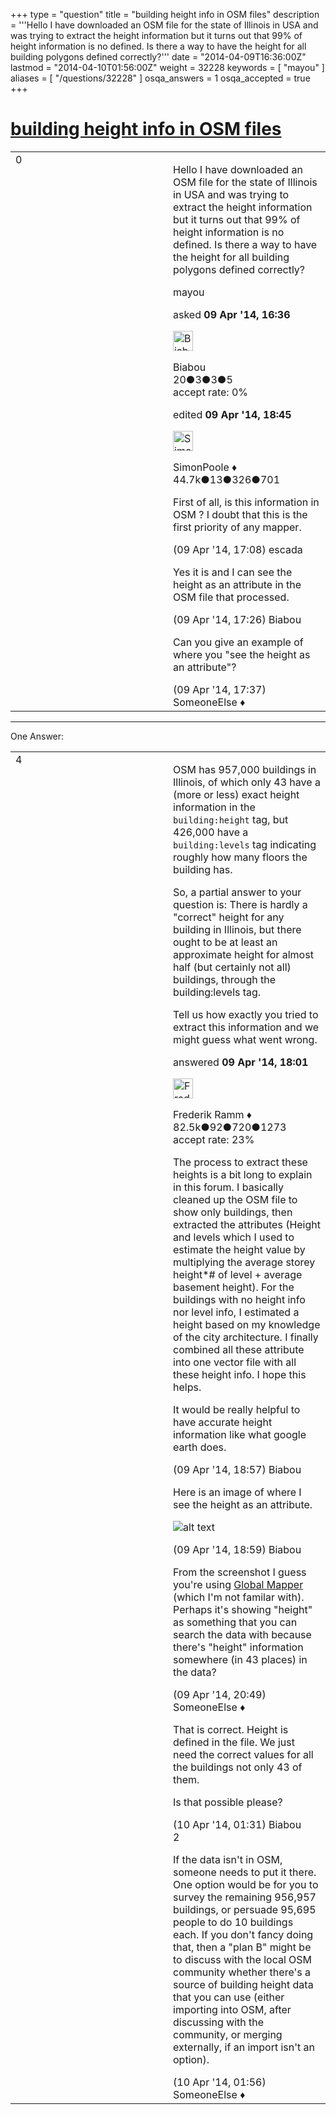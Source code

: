 +++
type = "question"
title = "building height info in OSM files"
description = '''Hello I have downloaded an OSM file for the state of Illinois in USA and was trying to extract the height information but it turns out that 99% of height information is no defined. Is there a way to have the height for all building polygons defined correctly?'''
date = "2014-04-09T16:36:00Z"
lastmod = "2014-04-10T01:56:00Z"
weight = 32228
keywords = [ "mayou" ]
aliases = [ "/questions/32228" ]
osqa_answers = 1
osqa_accepted = true
+++

<div class="headNormal">

# [building height info in OSM files](/questions/32228/building-height-info-in-osm-files)

</div>

<div id="main-body">

<div id="askform">

<table id="question-table" style="width:100%;">
<colgroup>
<col style="width: 50%" />
<col style="width: 50%" />
</colgroup>
<tbody>
<tr>
<td style="width: 30px; vertical-align: top"><div class="vote-buttons">
<span id="post-32228-upvote" class="ajax-command post-vote up" rel="nofollow" title="I like this post (click again to cancel)"> </span>
<div id="post-32228-score" class="post-score" title="current number of votes">
0
</div>
<span id="post-32228-downvote" class="ajax-command post-vote down" rel="nofollow" title="I dont like this post (click again to cancel)"> </span> <span id="favorite-mark" class="ajax-command favorite-mark" rel="nofollow" title="mark/unmark this question as favorite (click again to cancel)"> </span>
<div id="favorite-count" class="favorite-count">
&#10;</div>
</div></td>
<td><div id="item-right">
<div class="question-body">
<p>Hello I have downloaded an OSM file for the state of Illinois in USA and was trying to extract the height information but it turns out that 99% of height information is no defined. Is there a way to have the height for all building polygons defined correctly?</p>
</div>
<div id="question-tags" class="tags-container tags">
<span class="post-tag tag-link-mayou" rel="tag" title="see questions tagged &#39;mayou&#39;">mayou</span>
</div>
<div id="question-controls" class="post-controls">
&#10;</div>
<div class="post-update-info-container">
<div class="post-update-info post-update-info-user">
<p>asked <strong>09 Apr '14, 16:36</strong></p>
<img src="https://secure.gravatar.com/avatar/b7b44fabd2c7ec9c2ab3aca51d072bfd?s=32&amp;d=identicon&amp;r=g" class="gravatar" width="32" height="32" alt="Biabou&#39;s gravatar image" />
<p><span>Biabou</span><br />
<span class="score" title="20 reputation points">20</span><span title="3 badges"><span class="badge1">●</span><span class="badgecount">3</span></span><span title="3 badges"><span class="silver">●</span><span class="badgecount">3</span></span><span title="5 badges"><span class="bronze">●</span><span class="badgecount">5</span></span><br />
<span class="accept_rate" title="Rate of the user&#39;s accepted answers">accept rate:</span> <span title="Biabou has no accepted answers">0%</span></p>
</div>
<div class="post-update-info post-update-info-edited">
<p><span> edited <strong>09 Apr '14, 18:45</strong> </span></p>
<img src="https://secure.gravatar.com/avatar/ad2513d6f8e3d709d576ace900c12fa5?s=32&amp;d=identicon&amp;r=g" class="gravatar" width="32" height="32" alt="SimonPoole&#39;s gravatar image" />
<p><span>SimonPoole ♦</span><br />
<span class="score" title="44667 reputation points"><span>44.7k</span></span><span title="13 badges"><span class="badge1">●</span><span class="badgecount">13</span></span><span title="326 badges"><span class="silver">●</span><span class="badgecount">326</span></span><span title="701 badges"><span class="bronze">●</span><span class="badgecount">701</span></span></p>
</div>
</div>
<div id="comments-container-32228" class="comments-container">
<span id="32230"></span>
<div id="comment-32230" class="comment">
<div id="post-32230-score" class="comment-score">
&#10;</div>
<div class="comment-text">
<p>First of all, is this information in OSM ? I doubt that this is the first priority of any mapper.</p>
</div>
<div id="comment-32230-info" class="comment-info">
<span class="comment-age">(09 Apr '14, 17:08)</span> <span class="comment-user userinfo">escada</span>
</div>
</div>
<span id="32231"></span>
<div id="comment-32231" class="comment">
<div id="post-32231-score" class="comment-score">
&#10;</div>
<div class="comment-text">
<p>Yes it is and I can see the height as an attribute in the OSM file that processed.</p>
</div>
<div id="comment-32231-info" class="comment-info">
<span class="comment-age">(09 Apr '14, 17:26)</span> <span class="comment-user userinfo">Biabou</span>
</div>
</div>
<span id="32232"></span>
<div id="comment-32232" class="comment">
<div id="post-32232-score" class="comment-score">
&#10;</div>
<div class="comment-text">
<p>Can you give an example of where you "see the height as an attribute"?</p>
</div>
<div id="comment-32232-info" class="comment-info">
<span class="comment-age">(09 Apr '14, 17:37)</span> <span class="comment-user userinfo">SomeoneElse ♦</span>
</div>
</div>
</div>
<div id="comment-tools-32228" class="comment-tools">
&#10;</div>
<div class="clear">
&#10;</div>
<div id="comment-32228-form-container" class="comment-form-container">
&#10;</div>
<div class="clear">
&#10;</div>
</div></td>
</tr>
</tbody>
</table>

------------------------------------------------------------------------

<div class="tabBar">

<span id="sort-top"></span>

<div class="headQuestions">

One Answer:

</div>

</div>

<span id="32234"></span>

<div id="answer-container-32234" class="answer accepted-answer">

<table style="width:100%;">
<colgroup>
<col style="width: 50%" />
<col style="width: 50%" />
</colgroup>
<tbody>
<tr>
<td style="width: 30px; vertical-align: top"><div class="vote-buttons">
<span id="post-32234-upvote" class="ajax-command post-vote up" rel="nofollow" title="I like this post (click again to cancel)"> </span>
<div id="post-32234-score" class="post-score" title="current number of votes">
4
</div>
<span id="post-32234-downvote" class="ajax-command post-vote down" rel="nofollow" title="I dont like this post (click again to cancel)"> </span> <span class="accept-answer on" rel="nofollow" title="Biabou has selected this answer as the correct answer"> </span>
</div></td>
<td><div class="item-right">
<div class="answer-body">
<p>OSM has 957,000 buildings in Illinois, of which only 43 have a (more or less) exact height information in the <code>building:height</code> tag, but 426,000 have a <code>building:levels</code> tag indicating roughly how many floors the building has.</p>
<p>So, a partial answer to your question is: There is hardly a "correct" height for any building in Illinois, but there ought to be at least an approximate height for almost half (but certainly not all) buildings, through the building:levels tag.</p>
<p>Tell us how exactly you tried to extract this information and we might guess what went wrong.</p>
</div>
<div class="answer-controls post-controls">
&#10;</div>
<div class="post-update-info-container">
<div class="post-update-info post-update-info-user">
<p>answered <strong>09 Apr '14, 18:01</strong></p>
<img src="https://secure.gravatar.com/avatar/a2b38d937e70ab39d895d17da0dd1ba4?s=32&amp;d=identicon&amp;r=g" class="gravatar" width="32" height="32" alt="Frederik%20Ramm&#39;s gravatar image" />
<p><span>Frederik Ramm ♦</span><br />
<span class="score" title="82494 reputation points"><span>82.5k</span></span><span title="92 badges"><span class="badge1">●</span><span class="badgecount">92</span></span><span title="720 badges"><span class="silver">●</span><span class="badgecount">720</span></span><span title="1273 badges"><span class="bronze">●</span><span class="badgecount">1273</span></span><br />
<span class="accept_rate" title="Rate of the user&#39;s accepted answers">accept rate:</span> <span title="Frederik Ramm has 417 accepted answers">23%</span></p>
</div>
</div>
<div id="comments-container-32234" class="comments-container">
<span id="32235"></span>
<div id="comment-32235" class="comment">
<div id="post-32235-score" class="comment-score">
&#10;</div>
<div class="comment-text">
<p>The process to extract these heights is a bit long to explain in this forum. I basically cleaned up the OSM file to show only buildings, then extracted the attributes (Height and levels which I used to estimate the height value by multiplying the average storey height*# of level + average basement height). For the buildings with no height info nor level info, I estimated a height based on my knowledge of the city architecture. I finally combined all these attribute into one vector file with all these height info. I hope this helps.</p>
<p>It would be really helpful to have accurate height information like what google earth does.</p>
</div>
<div id="comment-32235-info" class="comment-info">
<span class="comment-age">(09 Apr '14, 18:57)</span> <span class="comment-user userinfo">Biabou</span>
</div>
</div>
<span id="32236"></span>
<div id="comment-32236" class="comment">
<div id="post-32236-score" class="comment-score">
&#10;</div>
<div class="comment-text">
<p>Here is an image of where I see the height as an attribute.</p>
<p><img src="/upfiles/Height_Attribute_in_OSM.jpg" alt="alt text" /></p>
</div>
<div id="comment-32236-info" class="comment-info">
<span class="comment-age">(09 Apr '14, 18:59)</span> <span class="comment-user userinfo">Biabou</span>
</div>
</div>
<span id="32242"></span>
<div id="comment-32242" class="comment">
<div id="post-32242-score" class="comment-score">
&#10;</div>
<div class="comment-text">
<p>From the screenshot I guess you're using <a href="http://www.bluemarblegeo.com/products/global-mapper.php">Global Mapper</a> (which I'm not familar with). Perhaps it's showing "height" as something that you can search the data with because there's "height" information somewhere (in 43 places) in the data?</p>
</div>
<div id="comment-32242-info" class="comment-info">
<span class="comment-age">(09 Apr '14, 20:49)</span> <span class="comment-user userinfo">SomeoneElse ♦</span>
</div>
</div>
<span id="32249"></span>
<div id="comment-32249" class="comment">
<div id="post-32249-score" class="comment-score">
&#10;</div>
<div class="comment-text">
<p>That is correct. Height is defined in the file. We just need the correct values for all the buildings not only 43 of them.</p>
<p>Is that possible please?</p>
</div>
<div id="comment-32249-info" class="comment-info">
<span class="comment-age">(10 Apr '14, 01:31)</span> <span class="comment-user userinfo">Biabou</span>
</div>
</div>
<span id="32250"></span>
<div id="comment-32250" class="comment">
<div id="post-32250-score" class="comment-score">
2
</div>
<div class="comment-text">
<p>If the data isn't in OSM, someone needs to put it there. One option would be for you to survey the remaining 956,957 buildings, or persuade 95,695 people to do 10 buildings each. If you don't fancy doing that, then a "plan B" might be to discuss with the local OSM community whether there's a source of building height data that you can use (either importing into OSM, after discussing with the community, or merging externally, if an import isn't an option).</p>
</div>
<div id="comment-32250-info" class="comment-info">
<span class="comment-age">(10 Apr '14, 01:56)</span> <span class="comment-user userinfo">SomeoneElse ♦</span>
</div>
</div>
</div>
<div id="comment-tools-32234" class="comment-tools">
&#10;</div>
<div class="clear">
&#10;</div>
<div id="comment-32234-form-container" class="comment-form-container">
&#10;</div>
<div class="clear">
&#10;</div>
</div></td>
</tr>
</tbody>
</table>

</div>

<div class="paginator-container-left">

</div>

</div>

</div>


